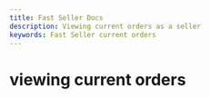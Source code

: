 ```yaml
---
title: Fast Seller Docs
description: Viewing current orders as a seller
keywords: Fast Seller current orders
---
```


# viewing current orders
